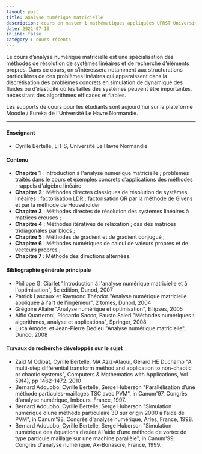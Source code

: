 ```yaml
---
layout: post
title: analyse numérique matricielle
description: cours en master 1 mathématiques appliquées UFRST Université Le Havre Normandie
date: 2021-07-10
inline: false
catégory : cours récents
---
```


Le cours d’analyse numérique matricielle est une spécialisation des méthodes de résolution de  systèmes  linéaires  et  de  recherche  d’éléments  propres.  Dans  ce  cours,  on  s’intéressera notamment aux structurations particulières de ces problèmes linéaires qui apparaissent dans la  discrétisation  des  problèmes  concrets  en  simulation  de  dynamique  des  fluides  ou d’élasticité où les tailles des systèmes peuvent être importantes, nécessitant des algorithmes efficaces et fiables. 

Les supports de cours pour les étudiants sont aujourd'hui sur la plateforme Moodle / Eureka de l'Université Le Havre Normandie.

***

#### Enseignant
* Cyrille Bertelle, LITIS, Université Le Havre Normandie

#### Contenu
* **Chapitre 1** : Introduction à l'analyse numérique matricielle ; problèmes traités dans le cours et exemples concrets d’applications des méthodes ; rappels d'algèbre linéaire
* **Chapitre 2** : Méthodes directes classiques de résolution de systèmes linéaires ; factorisation LDR ; factorisation QR par la méthode de Givens et par la méthode de Householder 
* **Chapitre 3** : Méthodes directes de résolution des systèmes linéaires à matrices creuses ; 
* **Chapitre 4** : Méthodes itératives de relaxation ; cas des matrices tridiagonales par blocs ; 
* **Chapitre 5** : Méthodes de gradient et de gradient conjugué ; 
* **Chapitre 6** : Méthodes numériques de calcul de valeurs propres et de vecteurs propres ; 
* **Chapitre 7** : Méthode des directions alternées. 

#### Bibliographie générale principale
* Philippe G. Ciarlet "Introduction à l'analyse numérique matricielle et à l'optimisation", 5e édition, Dunod, 2007
* Patrick Lascaux et Raymond Théodor "Analyse numérique matricielle appliquée à l'art de l'ingénieur", 2 tomes, Dunod, 2004
* Grégoire Allaire "Analyse numérique et optimisation", Ellipses, 2005
* Alfio Quarteroni, Riccardo Sacco, Fausto Saleri "Méthodes numériques : algorithmes, analyse et applications", Springer, 2008
* Luca Amodel et Jean-Pierre Dedieu "Analyse numérique matricielle", Dunod, 2008


#### Travaux de recherche développés sur le sujet
* Zaid M Odibat, Cyrille Bertelle, MA Aziz-Alaoui, Gérard HE Duchamp "A multi-step differential transform method and application to non-chaotic or chaotic systems", Computers & Mathematics with Applications, Vol 59(4), pp 1462-1472. 2010
* Bernard Adouobo, Cyrille Bertelle, Serge Huberson "Parallélisation d’une méthode particules-maillages TSC avec PVM", in Canum'97, Congrès d'analyse numérique, Imbours, France, 1997.
* Bernard Adouobo, Cyrille Bertelle, Serge Huberson "Simulation numérique d’une méthode particulaire 3D sur origin 2000 à l’aide de PVM", in Canum'98, Congrès d'analyse numérique, Arles, France, 1998. 
* Bernard Adouobo, Cyrille Bertelle, Serge Huberson "Simulation numérique des équations d’euler à l’aide d’une méthode de vortex de type particule maillage sur une machine parallèle", in Canum'99, Congrès d'analyse numérique, Ax-Bonascre, France, 1999. 
